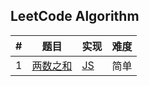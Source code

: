 ## LeetCode Algorithm

| #   | 题目                                                  | 实现                     | 难度 |
| --- | ----------------------------------------------------- | ------------------------ | ---- |
| 1   | [两数之和](https://leetcode-cn.com/problems/two-sum/) | [JS](./algorithm/two-sum/index.js) | 简单 |

